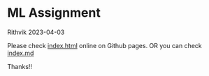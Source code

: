 ML Assignment
================
Rithvik
2023-04-03

Please check [index.html](https://rsvinekar.github.io/ML_assignment/) online on Github pages.
OR you can check [index.md](index.md)


Thanks!!
